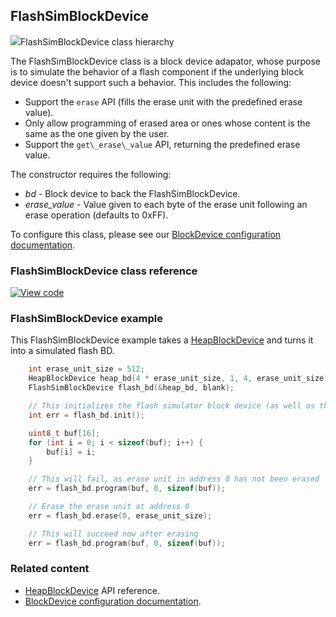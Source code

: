 ## FlashSimBlockDevice

<span class="images">![](http://os-doc-builder.test.mbed.com/docs/development/mbed-os-api-doxy/class_flash_sim_block_device.png)<span>FlashSimBlockDevice class hierarchy</span></span>

The FlashSimBlockDevice class is a block device adapator, whose purpose is to simulate the behavior of a flash component if the underlying block device doesn't support such a behavior. This includes the following:

- Support the `erase` API (fills the erase unit with the predefined erase value).
- Only allow programming of erased area or ones whose content is the same as the one given by the user.
- Support the `get\_erase\_value` API, returning the predefined erase value.       

The constructor requires the following:

  - _bd_           -  Block device to back the FlashSimBlockDevice.
  - _erase\_value_ -  Value given to each byte of the erase unit following an erase operation (defaults to 0xFF).

To configure this class, please see our [BlockDevice configuration documentation](../reference/configuration-storage.html#blockdevice-default-configuration).

### FlashSimBlockDevice class reference

[![View code](https://www.mbed.com/embed/?type=library)](http://os-doc-builder.test.mbed.com/docs/development/mbed-os-api-doxy/class_flash_sim_block_device.html)

### FlashSimBlockDevice example

This FlashSimBlockDevice example takes a [HeapBlockDevice](heapblockdevice.html) and turns it into a simulated flash BD.

```C++ TODO
    int erase_unit_size = 512;
    HeapBlockDevice heap_bd(4 * erase_unit_size, 1, 4, erase_unit_size);
    FlashSimBlockDevice flash_bd(&heap_bd, blank);

    // This initializes the flash simulator block device (as well as the underlying heap block device)
    int err = flash_bd.init();

    uint8_t buf[16];
    for (int i = 0; i < sizeof(buf); i++) {
        buf[i] = i;
    }

    // This will fail, as erase unit in address 0 has not been erased
    err = flash_bd.program(buf, 0, sizeof(buf));

    // Erase the erase unit at address 0
    err = flash_bd.erase(0, erase_unit_size);

    // This will succeed now after erasing
    err = flash_bd.program(buf, 0, sizeof(buf));
```

### Related content

- [HeapBlockDevice](heapblockdevice.html) API reference.
- [BlockDevice configuration documentation](../reference/configuration-storage.html#blockdevice-default-configuration).
